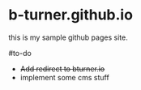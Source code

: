 # b-turner.github.io

this is my sample github pages site. 


#to-do

- ~~Add redirect to bturner.io~~
- implement some cms stuff
